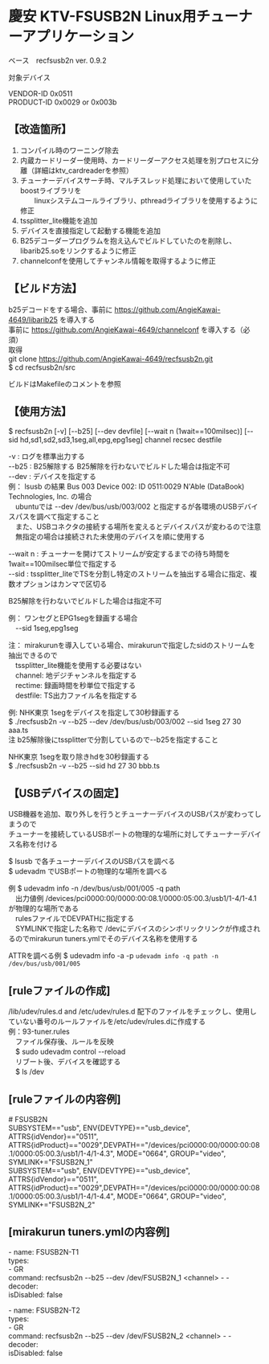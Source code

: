 # 慶安 KTV-FSUSB2N Linux用チューナーアプリケーション

ベース　recfsusb2n ver. 0.9.2

対象デバイス

VENDOR-ID   0x0511  
PRODUCT-ID  0x0029 or 0x003b

## 【改造箇所】

1. コンパイル時のワーニング除去  
2. 内蔵カードリーダー使用時、カードリーダーアクセス処理を別プロセスに分離（詳細はktv_cardreaderを参照）  
3. チューナーデバイスサーチ時、マルチスレッド処理において使用していたboostライブラリを  
　　linuxシステムコールライブラリ、pthreadライブラリを使用するように修正  
4. tssplitter_lite機能を追加  
5. デバイスを直接指定して起動する機能を追加  
6. B25デコーダープログラムを抱え込んでビルドしていたのを削除し、libarib25.soをリンクするように修正
7. channelconfを使用してチャンネル情報を取得するように修正  


## 【ビルド方法】  
b25デコードをする場合、事前に https://github.com/AngieKawai-4649/libarib25 を導入する  
事前に https://github.com/AngieKawai-4649/channelconf を導入する（必須）  
取得  
git clone https://github.com/AngieKawai-4649/recfsusb2n.git  
$ cd recfsusb2n/src    

ビルドはMakefileのコメントを参照  


## 【使用方法】

$ recfsusb2n [-v] [--b25] [--dev devfile] [--wait n (1wait==100milsec)] [--sid hd,sd1,sd2,sd3,1seg,all,epg,epg1seg] channel recsec destfile

-v : ログを標準出力する  
--b25 : B25解除する  B25解除を行わないでビルドした場合は指定不可  
--dev : デバイスを指定する  
例： lsusb の結果 Bus 003 Device 002: ID 0511:0029 N'Able (DataBook) Technologies, Inc. の場合  
　ubuntuでは --dev /dev/bus/usb/003/002 と指定するが各環境のUSBデバイスパスを調べて指定すること  
　また、USBコネクタの接続する場所を変えるとデバイスパスが変わるので注意  
　無指定の場合は接続された未使用のデバイスを順に使用する
   
--wait n : チューナーを開けてストリームが安定するまでの待ち時間を1wait==100milsec単位で指定する  
--sid : tssplitter_liteでTSを分割し特定のストリームを抽出する場合に指定、複数オプションはカンマで区切る
   
B25解除を行わないでビルドした場合は指定不可
           
例： ワンセグとEPG1segを録画する場合  
　--sid 1seg,epg1seg  

注： mirakurunを導入している場合、mirakurunで指定したsidのストリームを抽出できるので  
　tssplitter_lite機能を使用する必要はない  
　channel: 地デジチャンネルを指定する  
　rectime: 録画時間を秒単位で指定する  
　destfile: TS出力ファイル名を指定する  

例: NHK東京 1segをデバイスを指定して30秒録画する  
$ ./recfsusb2n -v --b25  --dev /dev/bus/usb/003/002 --sid 1seg 27 30 aaa.ts  
注 b25解除後にtssplitterで分割しているので--b25を指定すること  

NHK東京 1segを取り除きhdを30秒録画する  
$ ./recfsusb2n -v --b25 --sid hd 27 30 bbb.ts

## 【USBデバイスの固定】  
USB機器を追加、取り外しを行うとチューナーデバイスのUSBパスが変わってしまうので  
チューナーを接続しているUSBポートの物理的な場所に対してチューナーデバイス名称を付ける  

$ lsusb で各チューナーデバイスのUSBパスを調べる  
$ udevadm でUSBポートの物理的な場所を調べる  

例 $ udevadm info -n /dev/bus/usb/001/005 -q path    
　出力値例 /devices/pci0000:00/0000:00:08.1/0000:05:00.3/usb1/1-4/1-4.1 が物理的な場所である  
　rulesファイルでDEVPATHに指定する  
　SYMLINKで指定した名称で /devにデバイスのシンボリックリンクが作成されるのでmirakurun tuners.ymlでそのデバイス名称を使用する  

ATTRを調べる例 $ udevadm info -a -p `udevadm info -q path -n /dev/bus/usb/001/005`  

## [ruleファイルの作成]  
/lib/udev/rules.d  and /etc/udev/rules.d 配下のファイルをチェックし、使用していない番号のルールファイルを/etc/udev/rules.dに作成する  
例：93-tuner.rules  
　ファイル保存後、ルールを反映  
　$ sudo udevadm control --reload  
　リブート後、デバイスを確認する  
　$ ls /dev  

## [ruleファイルの内容例]  
\# FSUSB2N  
SUBSYSTEM=="usb", ENV{DEVTYPE}=="usb_device", ATTRS{idVendor}=="0511", ATTRS{idProduct}=="0029",DEVPATH=="/devices/pci0000:00/0000:00:08.1/0000:05:00.3/usb1/1-4/1-4.3", MODE="0664", GROUP="video", SYMLINK+="FSUSB2N_1"  
SUBSYSTEM=="usb", ENV{DEVTYPE}=="usb_device", ATTRS{idVendor}=="0511", ATTRS{idProduct}=="0029",DEVPATH=="/devices/pci0000:00/0000:00:08.1/0000:05:00.3/usb1/1-4/1-4.4", MODE="0664", GROUP="video", SYMLINK+="FSUSB2N_2"  

## [mirakurun tuners.ymlの内容例]  
\- name: FSUSB2N-T1  
  types:  
    \- GR  
  command: recfsusb2n --b25 --dev /dev/FSUSB2N_1 \<channel\> - -  
  decoder:  
  isDisabled: false  

\- name: FSUSB2N-T2  
  types:  
    \- GR  
  command: recfsusb2n --b25 --dev /dev/FSUSB2N_2 \<channel\> - -  
  decoder:  
  isDisabled: false  
